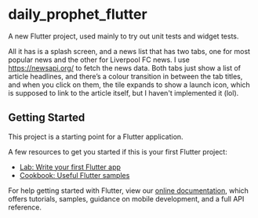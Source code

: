 # daily_prophet_flutter

A new Flutter project, used mainly to try out unit tests and widget tests.

All it has is a splash screen, and a news list that has two tabs, one for most popular news and the other for Liverpool FC news. I use https://newsapi.org/ to fetch the news data.
Both tabs just show a list of article headlines, and there’s a colour transition in between the tab titles, and when you click on them, the tile expands to show a launch icon, which is supposed to link to the article itself, but I haven't implemented it (lol).




## Getting Started

This project is a starting point for a Flutter application.

A few resources to get you started if this is your first Flutter project:

- [Lab: Write your first Flutter app](https://flutter.dev/docs/get-started/codelab)
- [Cookbook: Useful Flutter samples](https://flutter.dev/docs/cookbook)

For help getting started with Flutter, view our
[online documentation](https://flutter.dev/docs), which offers tutorials,
samples, guidance on mobile development, and a full API reference.
